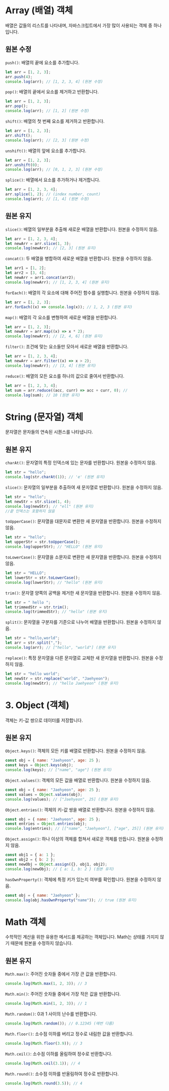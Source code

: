 # Array (배열) 객체

배열은 값들의 리스트를 나타내며, 자바스크립트에서 가장 많이 사용되는 객체 중 하나입니다.

## 원본 수정

`push()`: 배열의 끝에 요소를 추가합니다.

```javascript
let arr = [1, 2, 3];
arr.push(4);
console.log(arr); // [1, 2, 3, 4] (원본 수정)
```

`pop()`: 배열의 끝에서 요소를 제거하고 반환합니다.

```javascript
let arr = [1, 2, 3];
arr.pop();
console.log(arr); // [1, 2] (원본 수정)
```

`shift()`: 배열의 첫 번째 요소를 제거하고 반환합니다.

```javascript
let arr = [1, 2, 3];
arr.shift();
console.log(arr); // [2, 3] (원본 수정)
```

`unshift()`: 배열의 앞에 요소를 추가합니다.

```javascript
let arr = [1, 2, 3];
arr.unshift(0);
console.log(arr); // [0, 1, 2, 3] (원본 수정)
```

`splice()`: 배열에서 요소를 추가하거나 제거합니다.

```javascript
let arr = [1, 2, 3, 4];
arr.splice(1, 2); // (index number, count)
console.log(arr); // [1, 4] (원본 수정)
```

## 원본 유지

`slice()`: 배열의 일부분을 추출해 새로운 배열을 반환합니다. 원본을 수정하지 않음.

```javascript
let arr = [1, 2, 3, 4];
let newArr = arr.slice(1, 3);
console.log(newArr); // [2, 3] (원본 유지)
```

`concat()`: 두 배열을 병합하여 새로운 배열을 반환합니다. 원본을 수정하지 않음.

```javascript
let arr1 = [1, 2];
let arr2 = [3, 4];
let newArr = arr1.concat(arr2);
console.log(newArr); // [1, 2, 3, 4] (원본 유지)
```

`forEach()`: 배열의 각 요소에 대해 주어진 함수를 실행합니다. 원본을 수정하지 않음.

```javascript
let arr = [1, 2, 3];
arr.forEach((x) => console.log(x)); // 1, 2, 3 (원본 유지)
```

`map()`: 배열의 각 요소를 변형하여 새로운 배열을 반환합니다.

```javascript
let arr = [1, 2, 3];
let newArr = arr.map((x) => x * 2);
console.log(newArr); // [2, 4, 6] (원본 유지)
```

`filter()`: 조건에 맞는 요소들만 모아서 새로운 배열을 반환합니다.

```javascript
let arr = [1, 2, 3, 4];
let newArr = arr.filter((x) => x > 2);
console.log(newArr); // [3, 4] (원본 유지)
```

`reduce()`: 배열의 모든 요소를 하나의 값으로 줄여서 반환합니다.

```javascript
let arr = [1, 2, 3, 4];
let sum = arr.reduce((acc, curr) => acc + curr, 0); //
console.log(sum); // 10 (원본 유지)
```

# String (문자열) 객체

문자열은 문자들의 연속된 시퀀스를 나타냅니다.

## 원본 유지

`charAt()`: 문자열의 특정 인덱스에 있는 문자를 반환합니다. 원본을 수정하지 않음.

```javascript
let str = "hello";
console.log(str.charAt(1)); // 'e' (원본 유지)
```

`slice()`: 문자열의 일부분을 추출하여 새 문자열로 반환합니다. 원본을 수정하지 않음.

```javascript
let str = "hello";
let newStr = str.slice(1, 4);
console.log(newStr); // "ell" (원본 유지)
//끝 인덱스는 포함하지 않음
```

`toUpperCase()`: 문자열을 대문자로 변환한 새 문자열을 반환합니다. 원본을 수정하지 않음.

```javascript
let str = "hello";
let upperStr = str.toUpperCase();
console.log(upperStr); // "HELLO" (원본 유지)
```

`toLowerCase()`: 문자열을 소문자로 변환한 새 문자열을 반환합니다. 원본을 수정하지 않음.

```javascript
let str = "HELLO";
let lowerStr = str.toLowerCase();
console.log(lowerStr); // "hello" (원본 유지)
```

`trim()`: 문자열 양쪽의 공백을 제거한 새 문자열을 반환합니다. 원본을 수정하지 않음.

```javascript
let str = " hello ";
let trimmedStr = str.trim();
console.log(trimmedStr); // "hello" (원본 유지)
```

`split()`: 문자열을 구분자를 기준으로 나누어 배열을 반환합니다. 원본을 수정하지 않음.

```javascript
let str = "hello,world";
let arr = str.split(",");
console.log(arr); // ["hello", "world"] (원본 유지)
```

`replace()`: 특정 문자열을 다른 문자열로 교체한 새 문자열을 반환합니다. 원본을 수정하지 않음.

```javascript
let str = "hello world";
let newStr = str.replace("world", "Jaehyeon");
console.log(newStr); // "hello Jaehyeon" (원본 유지)
```

# 3. Object (객체)

객체는 키-값 쌍으로 데이터를 저장합니다.

## 원본 유지

`Object.keys()`: 객체의 모든 키를 배열로 반환합니다. 원본을 수정하지 않음.

```javascript
const obj = { name: "Jaehyeon", age: 25 };
const keys = Object.keys(obj);
console.log(keys); // ["name", "age"] (원본 유지)
```

`Object.values()`: 객체의 모든 값을 배열로 반환합니다. 원본을 수정하지 않음.

```javascript
const obj = { name: "Jaehyeon", age: 25 };
const values = Object.values(obj);
console.log(values); // ["Jaehyeon", 25] (원본 유지)
```

`Object.entries()`: 객체의 키-값 쌍을 배열로 반환합니다. 원본을 수정하지 않음.

```javascript
const obj = { name: "Jaehyeon", age: 25 };
const entries = Object.entries(obj);
console.log(entries); // [["name", "Jaehyeon"], ["age", 25]] (원본 유지)
```

`Object.assign()`: 하나 이상의 객체를 합쳐서 새로운 객체를 만듭니다. 원본을 수정하지 않음.

```javascript
const obj1 = { a: 1 };
const obj2 = { b: 2 };
const newObj = Object.assign({}, obj1, obj2);
console.log(newObj); // { a: 1, b: 2 } (원본 유지)
```

`hasOwnProperty()`: 객체에 특정 키가 있는지 여부를 확인합니다. 원본을 수정하지 않음.

```javascript
const obj = { name: "Jaehyeon" };
console.log(obj.hasOwnProperty("name")); // true (원본 유지)
```

# Math 객체

수학적인 계산을 위한 유용한 메서드를 제공하는 객체입니다. Math는 상태를 가지지 않기 때문에 원본을 수정하지 않습니다.

## 원본 유지

`Math.max()`: 주어진 숫자들 중에서 가장 큰 값을 반환합니다.

```javascript
console.log(Math.max(1, 2, 3)); // 3
```

`Math.min()`: 주어진 숫자들 중에서 가장 작은 값을 반환합니다.

```javascript
console.log(Math.min(1, 2, 3)); // 1
```

`Math.random()`: 0과 1 사이의 난수를 반환합니다.

```javascript
console.log(Math.random()); // 0.12345 (매번 다름)
```

`Math.floor()`: 소수점 이하를 버리고 정수로 내림한 값을 반환합니다.

```javascript
console.log(Math.floor(3.9)); // 3
```

`Math.ceil()`: 소수점 이하를 올림하여 정수로 반환합니다.

```javascript
console.log(Math.ceil(3.1)); // 4
```

`Math.round()`: 소수점 이하를 반올림하여 정수로 반환합니다.

```javascript
console.log(Math.round(3.5)); // 4
```
